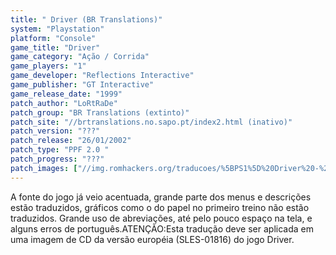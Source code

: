 ```yaml
---
title: " Driver (BR Translations)"
system: "Playstation"
platform: "Console"
game_title: "Driver"
game_category: "Ação / Corrida"
game_players: "1"
game_developer: "Reflections Interactive"
game_publisher: "GT Interactive"
game_release_date: "1999"
patch_author: "LoRtRaDe"
patch_group: "BR Translations (extinto)"
patch_site: "//brtranslations.no.sapo.pt/index2.html (inativo)"
patch_version: "???"
patch_release: "26/01/2002"
patch_type: "PPF 2.0 "
patch_progress: "???"
patch_images: ["//img.romhackers.org/traducoes/%5BPS1%5D%20Driver%20-%20BR%20Translations%20-%201.jpg","//img.romhackers.org/traducoes/%5BPS1%5D%20Driver%20-%20BR%20Translations%20-%202.jpg","//img.romhackers.org/traducoes/%5BPS1%5D%20Driver%20-%20BR%20Translations%20-%203.jpg"]
---
```

A fonte do jogo já veio acentuada, grande parte dos menus e descrições estão traduzidos, gráficos como o do papel no primeiro treino não estão traduzidos. Grande uso de abreviações, até pelo pouco espaço na tela, e alguns erros de português.ATENÇÃO:Esta tradução deve ser aplicada em uma imagem de CD da versão européia (SLES-01816) do jogo Driver.